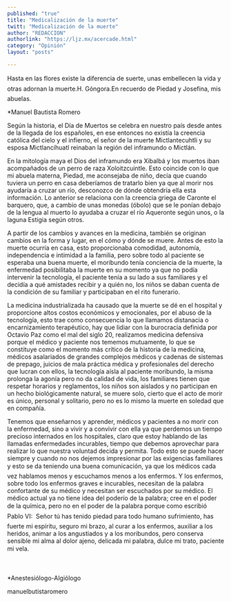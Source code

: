 ```yaml
---
published: "true"
title: "Medicalización de la muerte"
twitt: "Medicalización de la muerte"
author: "REDACCION"
authorlink: "https://ljz.mx/acercade.html"
category: "Opinión"
layout: "posts"

---
```



  Hasta en las flores existe la diferencia de suerte, unas embellecen la vida y otras adornan la muerte.H. Góngora.En recuerdo de Piedad y Josefina, mis abuelas.



  *Manuel Bautista Romero 



  Según la historia, el Día de Muertos se celebra en nuestro país desde antes de la llegada de los españoles, en ese entonces no existía la creencia católica del cielo y el infierno, el señor de la muerte Mictlantecuhtli y su esposa Mictlancíhuatl reinaban la región del inframundo o Mictlán.



  En la mitología maya el Dios del inframundo era Xibalbá y los muertos iban acompañados de un perro de raza Xoloitzcuintle. Esto coincide con lo que mi abuela materna, Piedad, me aconsejaba de niño, decía que cuando  tuviera un perro en casa deberíamos de tratarlo bien ya que al morir nos ayudaría a cruzar un río, desconozco de dónde obtendría ella esta información. Lo anterior se relaciona con la creencia griega de Caronte el barquero, que, a cambio de unas monedas (óbolo) que se le ponían debajo de la lengua al muerto lo ayudaba a cruzar el río Aqueronte según unos, o la laguna Estigia según otros.



  A partir de los cambios y avances en la medicina, también se originan cambios en la forma y lugar, en el cómo y dónde se muere. Antes de esto la muerte ocurría en casa, esto proporcionaba comodidad, autonomía, independencia e intimidad a la familia, pero sobre todo al paciente se esperaba una buena muerte, el moribundo tenía conciencia de la muerte, la enfermedad posibilitaba la muerte en su momento ya que no podía intervenir la tecnología, el paciente tenía a su lado a sus familiares y el decidía a qué amistades recibir y a quién no, los niños se daban cuenta de la condición de su familiar y participaban en el rito funerario.



  La medicina industrializada ha causado que la muerte se dé en el hospital y proporcione altos costos económicos y emocionales, por el abuso de la tecnología, esto trae como consecuencia lo que llamamos distanacia o encarnizamiento terapéutico, hay que lidiar con la burocracia definida por Octavio Paz como el mal del siglo 20, realizamos medicina defensiva porque el médico y paciente nos tememos mutuamente, lo que se constituye como el momento más crítico de la historia de la medicina, médicos asalariados de grandes complejos médicos y cadenas de sistemas de prepago, juicios de mala práctica médica y profesionales del derecho que lucran con ellos, la tecnología aísla al paciente moribundo, la misma prolonga la agonía pero no da calidad de vida, los familiares tienen que respetar horarios y reglamentos, los niños son aislados y no participan en un hecho biológicamente natural, se muere solo, cierto que el acto de morir es único, personal y solitario, pero no es lo mismo la muerte en soledad que en compañía.



  Tenemos que enseñarnos y aprender, médicos y pacientes a no morir con la enfermedad, sino a vivir y a convivir con ella ya que perdemos un tiempo precioso internados en los hospitales, claro que estoy hablando de las llamadas enfermedades incurables, tiempo que debemos aprovechar para realizar lo que nuestra voluntad decida y permita. Todo esto se puede hacer siempre y cuando no nos dejemos impresionar por las exigencias familiares y esto se da teniendo una buena comunicación, ya que los médicos cada vez hablamos menos y escuchamos menos a los enfermos. Y los enfermos, sobre todo los enfermos graves e incurables, necesitan de la palabra confortante de su médico y necesitan ser escuchados por su médico. El médico actual ya no tiene idea del poderío de la palabra; cree en el poder de la química, pero no en el poder de la palabra porque como escribió Pablo VI:  Señor tú has tenido piedad para todo humano sufrimiento, has fuerte mi espíritu, seguro mi brazo, al curar a los enfermos, auxiliar a los heridos, animar a los angustiados y a los moribundos, pero conserva sensible mi alma al dolor ajeno, delicada mi palabra, dulce mi trato, paciente mi vela.



   



  *Anestesiólogo-Algiólogo



  manuelbutistaromero

